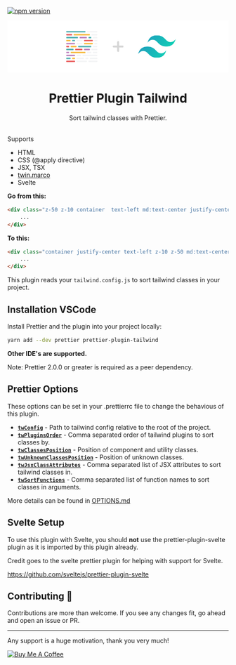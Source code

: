 [![npm version](https://badge.fury.io/js/prettier-plugin-tailwind.svg)](https://badge.fury.io/js/prettier-plugin-tailwind)

<p align="center">
  <img src="https://raw.githubusercontent.com/Acidic9/prettier-plugin-tailwind/master/banner.jpg">
</p>

<h1 align="center">Prettier Plugin Tailwind</h1>

<div align="center">
	Sort tailwind classes with Prettier.
</div>

<br>

Supports

- HTML
- CSS (@apply directive)
- JSX, TSX
- [twin.marco](https://github.com/ben-rogerson/twin.macro)
- Svelte

**Go from this:**

```html
<div class="z-50 z-10 container  text-left md:text-center justify-center">
	...
</div>
```

**To this:**

```html
<div class="container justify-center text-left z-10 z-50 md:text-center">
	...
</div>
```

This plugin reads your `tailwind.config.js` to sort tailwind classes in your project.

## Installation VSCode

Install Prettier and the plugin into your project locally:

```bash
yarn add --dev prettier prettier-plugin-tailwind
```

**Other IDE's are supported.**

Note: Prettier 2.0.0 or greater is required as a peer dependency.

## Prettier Options

These options can be set in your .prettierrc file to change the behavious of this plugin.

- [**`twConfig`**](OPTIONS.md#twconfig) - Path to tailwind config relative to the root of the project.
- [**`twPluginsOrder`**](OPTIONS.md#twpluginsorder) - Comma separated order of tailwind plugins to sort classes by.
- [**`twClassesPosition`**](OPTIONS.md#twclassesposition) - Position of component and utility classes.
- [**`twUnknownClassesPosition`**](OPTIONS.md#twunknownclassesposition) - Position of unknown classes.
- [**`twJsxClassAttributes`**](OPTIONS.md#twjsxclassattributes) - Comma separated list of JSX attributes to sort tailwind classes in.
- [**`twSortFunctions`**](OPTIONS.md#twsortfunctions) - Comma separated list of function names to sort classes in arguments.

More details can be found in [OPTIONS.md](OPTIONS.md)

## Svelte Setup

To use this plugin with Svelte, you should **not** use the prettier-plugin-svelte plugin as it is imported by this plugin already.

Credit goes to the svelte prettier plugin for helping with support for Svelte.

https://github.com/sveltejs/prettier-plugin-svelte

## Contributing 🙌

Contributions are more than welcome. If you see any changes fit, go ahead and open an issue or PR.

---

Any support is a huge motivation, thank you very much!

<a href="https://www.buymeacoffee.com/ariseyhun" target="_blank"><img src="https://cdn.buymeacoffee.com/buttons/v2/default-orange.png" alt="Buy Me A Coffee" height="32" width="140"></a>
